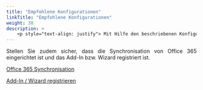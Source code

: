 ```yaml
---
title: "Empfohlene Konfigurationen"
linkTitle: "Empfohlene Konfigurationen"
weight: 30
description: > 
    <p style="text-align: justify"> Mit Hilfe den beschriebenen Konfigurationen ist die Synchronisation zwischen 3V ROOMS Add-In für Office 365 Outlook bzw. dem 3V ROOMS Wizard mit Outlook sowie die Ausgabe von Fehlermeldungen bzgl. der Synchronisation möglich. </p>
---
```

<p style="text-align: justify"> Stellen Sie zudem sicher, dass die Synchronisation von Office 365 eingerichtet ist und das Add-In bzw. Wizard registriert ist. </p>

[Office 365 Synchronisation](https://3volutions.atlassian.net/servicedesk/customer/portal/1/article/660832257?src=20947317)

[Add-In / Wizard registrieren](https://3volutions.atlassian.net/servicedesk/customer/portal/1/article/1423343632?src=602125271)
